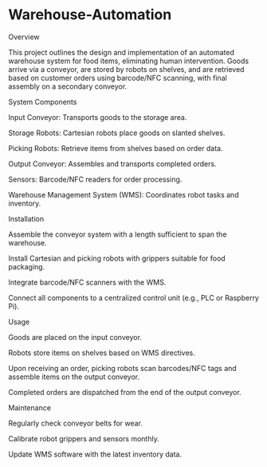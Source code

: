 # Warehouse-Automation
Overview

This project outlines the design and implementation of an automated warehouse system for food items, eliminating human intervention. Goods arrive via a conveyor, are stored by robots on shelves, and are retrieved based on customer orders using barcode/NFC scanning, with final assembly on a secondary conveyor.

System Components





Input Conveyor: Transports goods to the storage area.



Storage Robots: Cartesian robots place goods on slanted shelves.



Picking Robots: Retrieve items from shelves based on order data.



Output Conveyor: Assembles and transports completed orders.



Sensors: Barcode/NFC readers for order processing.



Warehouse Management System (WMS): Coordinates robot tasks and inventory.

Installation





Assemble the conveyor system with a length sufficient to span the warehouse.



Install Cartesian and picking robots with grippers suitable for food packaging.



Integrate barcode/NFC scanners with the WMS.



Connect all components to a centralized control unit (e.g., PLC or Raspberry Pi).

Usage





Goods are placed on the input conveyor.



Robots store items on shelves based on WMS directives.



Upon receiving an order, picking robots scan barcodes/NFC tags and assemble items on the output conveyor.



Completed orders are dispatched from the end of the output conveyor.

Maintenance





Regularly check conveyor belts for wear.



Calibrate robot grippers and sensors monthly.



Update WMS software with the latest inventory data.
